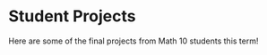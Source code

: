 # Student Projects
Here are some of the final projects from Math 10 students this term! 

```{tableofcontents}
```
